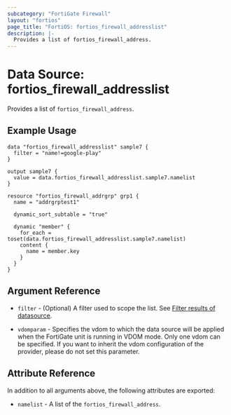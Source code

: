 ```yaml
---
subcategory: "FortiGate Firewall"
layout: "fortios"
page_title: "FortiOS: fortios_firewall_addresslist"
description: |-
  Provides a list of fortios_firewall_address.
---
```


# Data Source: fortios_firewall_addresslist
Provides a list of `fortios_firewall_address`.

## Example Usage

```hcl
data "fortios_firewall_addresslist" sample7 {
  filter = "name!=google-play"
}

output sample7 {
  value = data.fortios_firewall_addresslist.sample7.namelist
}

resource "fortios_firewall_addrgrp" grp1 {
  name = "addrgrptest1"

  dynamic_sort_subtable = "true"

  dynamic "member" {
    for_each = toset(data.fortios_firewall_addresslist.sample7.namelist)
    content {
      name = member.key
    }
  }
}
```

## Argument Reference

* `filter` - (Optional) A filter used to scope the list. See [Filter results of datasource](https://registry.terraform.io/providers/poroping/fortios/latest/docs/guides/fgt_filter).

* `vdomparam` - Specifies the vdom to which the data source will be applied when the FortiGate unit is running in VDOM mode. Only one vdom can be specified. If you want to inherit the vdom configuration of the provider, please do not set this parameter.

## Attribute Reference

In addition to all arguments above, the following attributes are exported:

* `namelist` -  A list of the `fortios_firewall_address`.
